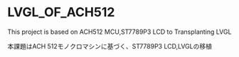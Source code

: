 # LVGL_OF_ACH512
  This project is based on ACH512 MCU,ST7789P3 LCD to  Transplanting LVGL

  
  本課題はACH 512モノクロマシンに基づく、ST7789P3 LCD,LVGLの移植
